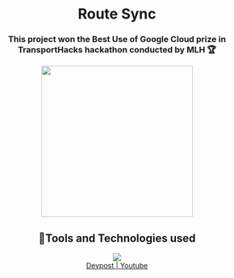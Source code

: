 <div align='center'>
  <h1>Route Sync</h1>
  <h3> This project won the Best Use of Google Cloud prize in TransportHacks hackathon conducted by MLH 🏆 </h3>
  <img src = "https://github.com/vaishnavi-3969/Transport-Hacks-RouteSync/assets/80088403/1a91da06-c53c-430a-955a-13c975bfc1c5" width="300px"/>
  <h2>🌟Tools and Technologies used</h2>
  <img src="https://skillicons.dev/icons?i=github,git,react,tailwind,html,css,js,vscode"/>
  <br/>
  <a href = "https://devpost.com/software/routesync-fwnkhg">Devpost | </a>
  <a href = "https://youtu.be/ria-DGrd0_8">Youtube</a>
</div>
